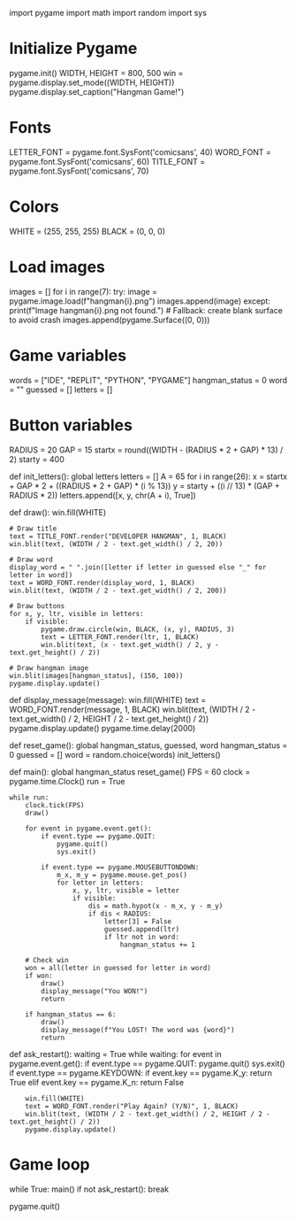import pygame
import math
import random
import sys

# Initialize Pygame
pygame.init()
WIDTH, HEIGHT = 800, 500
win = pygame.display.set_mode((WIDTH, HEIGHT))
pygame.display.set_caption("Hangman Game!")

# Fonts
LETTER_FONT = pygame.font.SysFont('comicsans', 40)
WORD_FONT = pygame.font.SysFont('comicsans', 60)
TITLE_FONT = pygame.font.SysFont('comicsans', 70)

# Colors
WHITE = (255, 255, 255)
BLACK = (0, 0, 0)

# Load images
images = []
for i in range(7):
    try:
        image = pygame.image.load(f"hangman{i}.png")
        images.append(image)
    except:
        print(f"Image hangman{i}.png not found.")
        # Fallback: create blank surface to avoid crash
        images.append(pygame.Surface((0, 0)))

# Game variables
words = ["IDE", "REPLIT", "PYTHON", "PYGAME"]
hangman_status = 0
word = ""
guessed = []
letters = []

# Button variables
RADIUS = 20
GAP = 15
startx = round((WIDTH - (RADIUS * 2 + GAP) * 13) / 2)
starty = 400


def init_letters():
    global letters
    letters = []
    A = 65
    for i in range(26):
        x = startx + GAP * 2 + ((RADIUS * 2 + GAP) * (i % 13))
        y = starty + ((i // 13) * (GAP + RADIUS * 2))
        letters.append([x, y, chr(A + i), True])


def draw():
    win.fill(WHITE)

    # Draw title
    text = TITLE_FONT.render("DEVELOPER HANGMAN", 1, BLACK)
    win.blit(text, (WIDTH / 2 - text.get_width() / 2, 20))

    # Draw word
    display_word = " ".join([letter if letter in guessed else "_" for letter in word])
    text = WORD_FONT.render(display_word, 1, BLACK)
    win.blit(text, (WIDTH / 2 - text.get_width() / 2, 200))

    # Draw buttons
    for x, y, ltr, visible in letters:
        if visible:
            pygame.draw.circle(win, BLACK, (x, y), RADIUS, 3)
            text = LETTER_FONT.render(ltr, 1, BLACK)
            win.blit(text, (x - text.get_width() / 2, y - text.get_height() / 2))

    # Draw hangman image
    win.blit(images[hangman_status], (150, 100))
    pygame.display.update()


def display_message(message):
    win.fill(WHITE)
    text = WORD_FONT.render(message, 1, BLACK)
    win.blit(text, (WIDTH / 2 - text.get_width() / 2, HEIGHT / 2 - text.get_height() / 2))
    pygame.display.update()
    pygame.time.delay(2000)


def reset_game():
    global hangman_status, guessed, word
    hangman_status = 0
    guessed = []
    word = random.choice(words)
    init_letters()


def main():
    global hangman_status
    reset_game()
    FPS = 60
    clock = pygame.time.Clock()
    run = True

    while run:
        clock.tick(FPS)
        draw()

        for event in pygame.event.get():
            if event.type == pygame.QUIT:
                pygame.quit()
                sys.exit()

            if event.type == pygame.MOUSEBUTTONDOWN:
                m_x, m_y = pygame.mouse.get_pos()
                for letter in letters:
                    x, y, ltr, visible = letter
                    if visible:
                        dis = math.hypot(x - m_x, y - m_y)
                        if dis < RADIUS:
                            letter[3] = False
                            guessed.append(ltr)
                            if ltr not in word:
                                hangman_status += 1

        # Check win
        won = all(letter in guessed for letter in word)
        if won:
            draw()
            display_message("You WON!")
            return

        if hangman_status == 6:
            draw()
            display_message(f"You LOST! The word was {word}")
            return


def ask_restart():
    waiting = True
    while waiting:
        for event in pygame.event.get():
            if event.type == pygame.QUIT:
                pygame.quit()
                sys.exit()
            if event.type == pygame.KEYDOWN:
                if event.key == pygame.K_y:
                    return True
                elif event.key == pygame.K_n:
                    return False

        win.fill(WHITE)
        text = WORD_FONT.render("Play Again? (Y/N)", 1, BLACK)
        win.blit(text, (WIDTH / 2 - text.get_width() / 2, HEIGHT / 2 - text.get_height() / 2))
        pygame.display.update()


# Game loop
while True:
    main()
    if not ask_restart():
        break

pygame.quit()



